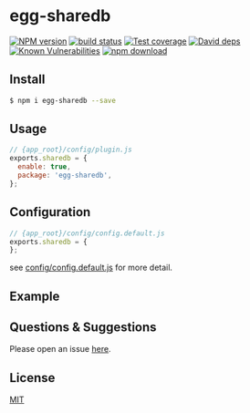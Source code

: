 # egg-sharedb

[![NPM version][npm-image]][npm-url]
[![build status][travis-image]][travis-url]
[![Test coverage][codecov-image]][codecov-url]
[![David deps][david-image]][david-url]
[![Known Vulnerabilities][snyk-image]][snyk-url]
[![npm download][download-image]][download-url]

[npm-image]: https://img.shields.io/npm/v/egg-sharedb.svg?style=flat-square
[npm-url]: https://npmjs.org/package/egg-sharedb
[travis-image]: https://img.shields.io/travis/eggjs/egg-sharedb.svg?style=flat-square
[travis-url]: https://travis-ci.org/eggjs/egg-sharedb
[codecov-image]: https://img.shields.io/codecov/c/github/eggjs/egg-sharedb.svg?style=flat-square
[codecov-url]: https://codecov.io/github/eggjs/egg-sharedb?branch=master
[david-image]: https://img.shields.io/david/eggjs/egg-sharedb.svg?style=flat-square
[david-url]: https://david-dm.org/eggjs/egg-sharedb
[snyk-image]: https://snyk.io/test/npm/egg-sharedb/badge.svg?style=flat-square
[snyk-url]: https://snyk.io/test/npm/egg-sharedb
[download-image]: https://img.shields.io/npm/dm/egg-sharedb.svg?style=flat-square
[download-url]: https://npmjs.org/package/egg-sharedb

<!--
Description here.
-->

## Install

```bash
$ npm i egg-sharedb --save
```

## Usage

```js
// {app_root}/config/plugin.js
exports.sharedb = {
  enable: true,
  package: 'egg-sharedb',
};
```

## Configuration

```js
// {app_root}/config/config.default.js
exports.sharedb = {
};
```

see [config/config.default.js](config/config.default.js) for more detail.

## Example

<!-- example here -->

## Questions & Suggestions

Please open an issue [here](https://github.com/eggjs/egg/issues).

## License

[MIT](LICENSE)
